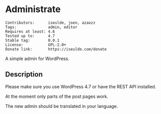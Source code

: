 # Administrate

    Contributors:      iseulde, joen, azaozz
    Tags:              admin, editor
    Requires at least: 4.6
    Tested up to:      4.7
    Stable tag:        0.0.1
    License:           GPL-2.0+
    Donate link:       https://iseulde.com/donate

A simple admin for WordPress.

## Description

Please make sure you use WordPress 4.7 or have the REST API installed.

At the moment only parts of the post pages work.

The new admin should be translated in your language.
